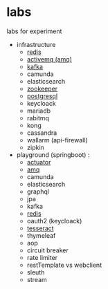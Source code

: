 # labs
labs for experiment


- infrastructure
  - <a href='https://github.com/MRdyRy/labs/blob/master/infrastructure/docker-compose/redis-infra.yml'>redis</a>
  - <a href='https://github.com/MRdyRy/labs/blob/master/infrastructure/docker-compose/amq-infra.yml'>activemq (amq)</a>
  - <a href='https://github.com/MRdyRy/labs/blob/master/infrastructure/docker-compose/kafka-cluster/kafka-cluster-infra.yml'>kafka</a>
  - camunda
  - elasticsearch
  - <a href='https://github.com/MRdyRy/labs/blob/master/infrastructure/docker-compose/kafka-cluster/zookeeper.yml'>zookeeper</a>
  - <a href='https://github.com/MRdyRy/labs/blob/master/infrastructure/docker-compose/postgre-infra.yml'>postgresql</a>
  - keycloack
  - mariadb
  - rabitmq
  - kong
  - cassandra
  - wallarm (api-firewall)
  - zipkin
- playground (springboot) :
  - <a href='https://github.com/MRdyRy/labs/tree/master/playground/springboot-actuator'>actuator</a>
  - <a href='https://github.com/MRdyRy/labs/tree/master/playground/springboot-amq'>amq</a>
  - camunda
  - elasticsearch
  - graphql
  - jpa
  - kafka
  - <a href='https://github.com/MRdyRy/labs/tree/master/playground/springboot-redis'>redis</a>
  - oauth2 (keycloack)
  - <a href='https://github.com/MRdyRy/labs/tree/master/playground/springboot-tesseract'>tesseract</a>
  - thymeleaf
  - aop
  - circuit breaker
  - rate limiter
  - restTemplate vs webclient
  - sleuth
  - stream
